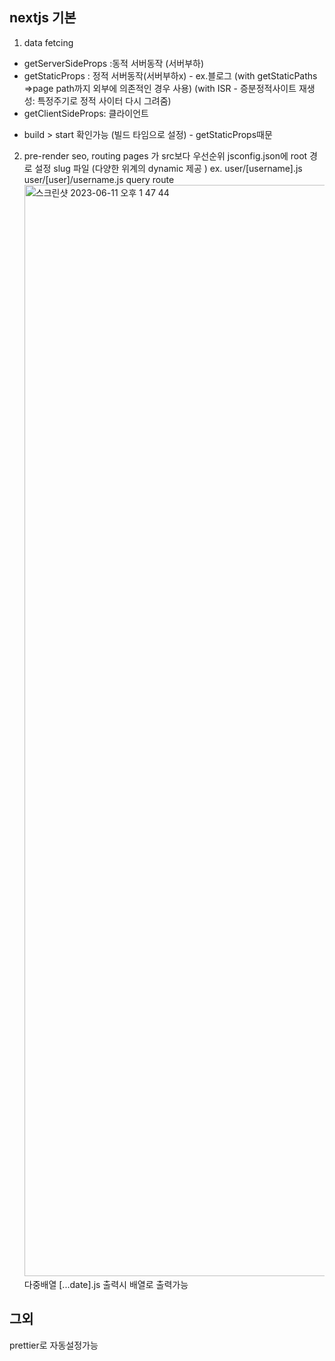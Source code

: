 ## nextjs 기본

1. data fetcing

- getServerSideProps :동적 서버동작 (서버부하)
- getStaticProps : 정적 서버동작(서버부하x) - ex.블로그
  (with getStaticPaths =>page path까지 외부에 의존적인 경우 사용)
  (with ISR - 증분정적사이트 재생성: 특정주기로 정적 사이터 다시 그려줌)
- getClientSideProps: 클라이언트

* build > start 확인가능 (빌드 타임으로 설정) - getStaticProps때문

2. pre-render seo, routing
   pages 가 src보다 우선순위
   jsconfig.json에 root 경로 설정
   slug 파일 (다양한 위계의 dynamic 제공 )
   ex. user/[username].js user/[user]/username.js
   query route
   <img width="1746" alt="스크린샷 2023-06-11 오후 1 47 44" src="https://github.com/fangmin266/gitlevelup/assets/123913446/87606a14-0c42-4a04-b898-6f34d3e6f49e"/>
   다중배열 [...date].js 출력시 배열로 출력가능

## 그외

prettier로 자동설정가능
